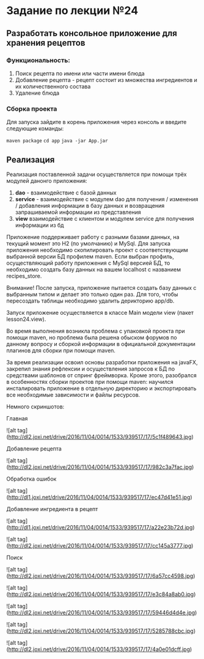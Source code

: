 # Задание по лекции №24

## Разработать консольное приложение для хранения рецептов
 
### Функциональность:

1. Поиск рецепта по имени или части имени блюда
2. Добавление рецепта - рецепт состоит из множества ингредиентов и их количественного состава
3. Удаление блюда

### Сборка проекта

Для запуска зайдите в корень приложения через консоль и введите следующие команды:

`maven package`
`cd app`
`java -jar App.jar`


## Реализация

Реализация поставленной задачи осуществляется при помощи
трёх модулей данонго приложения:

1. **dao** - взаимодействие с базой данных
2. **service** - взаимодействие с модулем dao для получения / изменения / добавления
информации в базу данных и возвращения запрашиваемой информации из представления
3. **view** взаимодействие с клиентом и модулем service для получения информации из бд


Приложение поддерживает работу с разными базами данных, на текущий момент
это H2 (по умолчанию) и MySql. Для запуска приложения необходимо скопилировать 
проект с соответствующим выбранной версии БД профилем maven.
Если выбран профиль, осуществляющий работу приложения с MySql версией БД, то 
необходимо создать базу данных на вашем localhost с названием recipes_store.

Внимание! После запуска, приложение пытается создать базу данных с выбранным типом
и делает это только один раз. Для того, чтобы пересоздать таблицы 
необходимо удалить дерикторию app/db.

Запуск приложение осуществляется в классе Main модели view (пакет lesson24.view).

Во время выполнения возникла проблема с упаковкой проекта при помощи maven, но
проблема была решена обыском форумов по данному вопросу и сборкой информации
в официальной документации плагинов для сборки при помощи maven.

За время реализации освоил основы разработки приложения на javaFX, закрепил 
знания рефлексии и осуществления запросов к БД по средствами шаблонов 
от спринг фреймворка. Кроме этого, разобрался в особенностях сборки 
проектов при помощи maven: научился инсталировать приложение в отдельную 
директорию и экспортировать все необходимые зависимости и файлы ресурсов.

Немного скриншотов:

Главная

![alt tag] (http://dl2.joxi.net/drive/2016/11/04/0014/1533/939517/17/5c1f489643.jpg)

Добавление рецепта

![alt tag] (http://dl2.joxi.net/drive/2016/11/04/0014/1533/939517/17/982c3a7fac.jpg)


Обработка ошибок

![alt tag] (http://dl1.joxi.net/drive/2016/11/04/0014/1533/939517/17/ec47d41e51.jpg)


Добавление ингредиента в рецепт

![alt tag] (http://dl1.joxi.net/drive/2016/11/04/0014/1533/939517/17/a22e23b72d.jpg)

![alt tag] (http://dl2.joxi.net/drive/2016/11/04/0014/1533/939517/17/cc145a3777.jpg)


Поиск

![alt tag] (http://dl2.joxi.net/drive/2016/11/04/0014/1533/939517/17/6a57cc4598.jpg)

![alt tag] (http://dl2.joxi.net/drive/2016/11/04/0014/1533/939517/17/e3c84a8ab0.jpg)

![alt tag] (http://dl2.joxi.net/drive/2016/11/04/0014/1533/939517/17/59446d4d4e.jpg)

![alt tag] (http://dl2.joxi.net/drive/2016/11/04/0014/1533/939517/17/5285788cbc.jpg)

![alt tag] (http://dl2.joxi.net/drive/2016/11/04/0014/1533/939517/17/4a0e01dcff.jpg)

